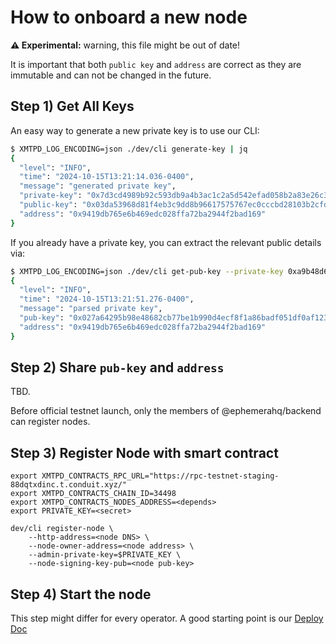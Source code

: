 # How to onboard a new node

**⚠️ Experimental:** warning, this file might be out of date!

It is important that both `public key` and `address` are correct as they are immutable and can not be changed in the future.

## Step 1) Get All Keys

An easy way to generate a new private key is to use our CLI:
```bash
$ XMTPD_LOG_ENCODING=json ./dev/cli generate-key | jq
{
  "level": "INFO",
  "time": "2024-10-15T13:21:14.036-0400",
  "message": "generated private key",
  "private-key": "0x7d3cd4989b92c593db9a4b3ac1c2a5d542efad058b2a83e26c3467392b29c6f9",
  "public-key": "0x03da53968d81f4eb3c9dd8b96617575767ec0cccbd28103b2cfd7f1511bb282d30",
  "address": "0x9419db765e6b469edc028ffa72ba2944f2bad169"
}
```

If you already have a private key, you can extract the relevant public details via:
```bash
$ XMTPD_LOG_ENCODING=json ./dev/cli get-pub-key --private-key 0xa9b48d687f450ea99a5faaae1be096ddb49487cb28393d3906d7359ede6ea460 | jq
{
  "level": "INFO",
  "time": "2024-10-15T13:21:51.276-0400",
  "message": "parsed private key",
  "pub-key": "0x027a64295b98e48682cb77be1b990d4ecf8f1a86badf051df0af123e6fe3790e3f",
  "address": "0x9419db765e6b469edc028ffa72ba2944f2bad169"
}

```

## Step 2) Share `pub-key` and `address`

TBD.

Before official testnet launch, only the members of @ephemerahq/backend can register nodes.

## Step 3) Register Node with smart contract

```shell
export XMTPD_CONTRACTS_RPC_URL="https://rpc-testnet-staging-88dqtxdinc.t.conduit.xyz/"
export XMTPD_CONTRACTS_CHAIN_ID=34498
export XMTPD_CONTRACTS_NODES_ADDRESS=<depends>
export PRIVATE_KEY=<secret>

dev/cli register-node \
    --http-address=<node DNS> \
    --node-owner-address=<node address> \
    --admin-private-key=$PRIVATE_KEY \
    --node-signing-key-pub=<node pub-key>
```

## Step 4) Start the node

This step might differ for every operator. A good starting point is our [Deploy Doc](deploy.md)